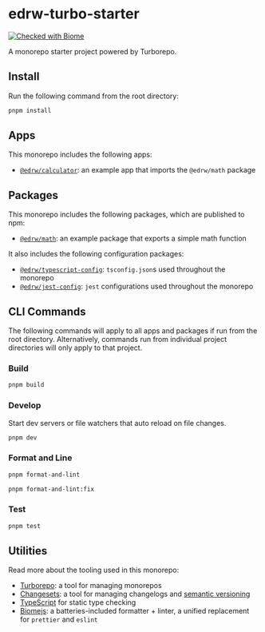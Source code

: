 # edrw-turbo-starter

[![Checked with Biome](https://img.shields.io/badge/Checked_with-Biome-60a5fa?style=flat&logo=biome)](https://biomejs.dev)

A monorepo starter project powered by Turborepo.

## Install

Run the following command from the root directory:

```bash
pnpm install
```

## Apps

This monorepo includes the following apps:

- [`@edrw/calculator`](./apps/calculator/): an example app that imports the `@edrw/math` package

## Packages

This monorepo includes the following packages, which are published to npm:

- [`@edrw/math`](./packages/math/): an example package that exports a simple math function

It also includes the following configuration packages:

- [`@edrw/typescript-config`](./packages/tsconfig/): `tsconfig.json`s used throughout the monorepo
- [`@edrw/jest-config`](./packages/jest-config/): `jest` configurations used throughout the monorepo

## CLI Commands

The following commands will apply to all apps and packages if run from the root directory.
Alternatively, commands run from individual project directories will only apply to that project.

### Build

```bash
pnpm build
```

### Develop

Start dev servers or file watchers that auto reload on file changes.

```bash
pnpm dev
```

### Format and Line

```bash
pnpm format-and-lint
```

```bash
pnpm format-and-lint:fix
```

### Test

```bash
pnpm test
```

## Utilities

Read more about the tooling used in this monorepo:

- [Turborepo](https://turbo.build/repo/): a tool for managing monorepos
- [Changesets](https://github.com/changesets/changesets): a tool for managing changelogs and [semantic versioning](https://semver.org/)
- [TypeScript](https://www.typescriptlang.org/) for static type checking
- [Biomejs](https://biomejs.dev): a batteries-included formatter + linter, a unified replacement for `prettier` and `eslint`
